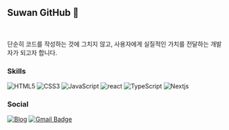 ## Suwan GitHub 🐯

<br />


 단순히 코드를 작성하는 것에 그치지 않고, 사용자에게 실질적인 가치를 전달하는 개발자가 되고자 합니다.


### Skills
![HTML5](https://img.shields.io/badge/HTML5-%23E34F26.svg?style=&logo=html5&logoColor=white)
![CSS3](https://img.shields.io/badge/CSS3-%231572B6.svg?style=flat&logo=css3&logoColor=white)
![JavaScript](https://img.shields.io/badge/JavaScript-F7DF1E.svg?style=flat&logo=javascript&logoColor=white)
![react](https://img.shields.io/badge/ReactJS-61DAFB?style=flat&logo=react&logoColor=white)
![TypeScript](https://img.shields.io/badge/TypeScript-3178C6?style=flat&logo=TypeScript&logoColor=white)
![Nextjs](https://img.shields.io/badge/Next.Js-E8E8E8?style=flat&logo=nextdotjs&logoColor=black)


### Social
<a href="https://velog.io/@my_suwan">![Blog](https://img.shields.io/badge/Tech%20Blog-11B48A?style=flat&logo=Vimeo&logoColor=white&link=https://velog.io/@my_suwan)</a>
[![Gmail Badge](https://img.shields.io/badge/Gmail-EA4335?style=flat&logo=Gmail&logoColor=white)](mailto:imissyou5466@gmail.com)
<br />
